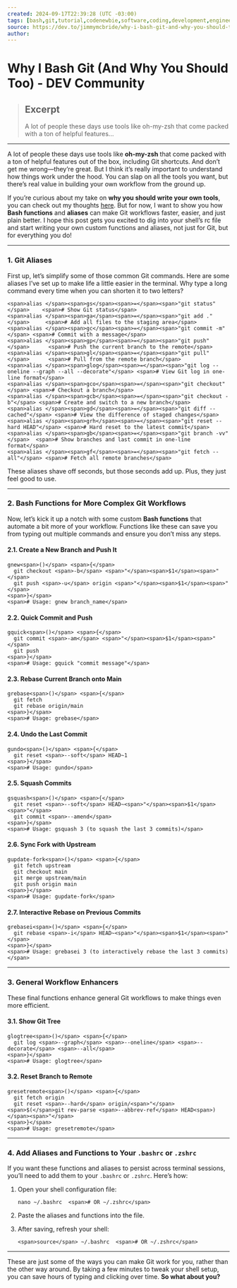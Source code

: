 ```yaml
---
created: 2024-09-17T22:39:28 (UTC -03:00)
tags: [bash,git,tutorial,codenewbie,software,coding,development,engineering,inclusive,community]
source: https://dev.to/jimmymcbride/why-i-bash-git-and-why-you-should-too-3752?context=digest
author: 
---
```


# Why I Bash Git (And Why You Should Too) - DEV Community

> ## Excerpt
> A lot of people these days use tools like oh-my-zsh that come packed with a ton of helpful features...

---
A lot of people these days use tools like **oh-my-zsh** that come packed with a ton of helpful features out of the box, including Git shortcuts. And don’t get me wrong—they’re great. But I think it’s really important to understand how things work under the hood. You can slap on all the tools you want, but there’s real value in building your own workflow from the ground up.

If you’re curious about my take on **why you should write your own tools**, you can check out my thoughts [here](https://jimmymcbride.dev/blog/writing-your-own-tools). But for now, I want to show you how **Bash functions** and **aliases** can make Git workflows faster, easier, and just plain better. I hope this post gets you excited to dig into your shell’s rc file and start writing your own custom functions and aliases, not just for Git, but for everything you do!

___

### [](https://dev.to/jimmymcbride/why-i-bash-git-and-why-you-should-too-3752?context=digest#1-git-aliases)1\. **Git Aliases**

First up, let’s simplify some of those common Git commands. Here are some aliases I’ve set up to make life a little easier in the terminal. Why type a long command every time when you can shorten it to two letters?  

```
<span>alias </span><span>gs</span><span>=</span><span>"git status"</span>    <span># Show Git status</span>
<span>alias </span><span>ga</span><span>=</span><span>"git add ."</span>     <span># Add all files to the staging area</span>
<span>alias </span><span>gc</span><span>=</span><span>"git commit -m"</span> <span># Commit with a message</span>
<span>alias </span><span>gp</span><span>=</span><span>"git push"</span>      <span># Push the current branch to the remote</span>
<span>alias </span><span>gl</span><span>=</span><span>"git pull"</span>      <span># Pull from the remote branch</span>
<span>alias </span><span>glog</span><span>=</span><span>"git log --oneline --graph --all --decorate"</span> <span># View Git log in one-line format</span>
<span>alias </span><span>gco</span><span>=</span><span>"git checkout"</span> <span># Checkout a branch</span>
<span>alias </span><span>gcb</span><span>=</span><span>"git checkout -b"</span> <span># Create and switch to a new branch</span>
<span>alias </span><span>gd</span><span>=</span><span>"git diff --cached"</span> <span># View the difference of staged changes</span>
<span>alias </span><span>grh</span><span>=</span><span>"git reset --hard HEAD"</span> <span># Hard reset to the latest commit</span>
<span>alias </span><span>gb</span><span>=</span><span>"git branch -vv"</span>  <span># Show branches and last commit in one-line format</span>
<span>alias </span><span>gf</span><span>=</span><span>"git fetch --all"</span> <span># Fetch all remote branches</span>
```

These aliases shave off seconds, but those seconds add up. Plus, they just feel good to use.

___

### [](https://dev.to/jimmymcbride/why-i-bash-git-and-why-you-should-too-3752?context=digest#2-bash-functions-for-more-complex-git-workflows)2\. **Bash Functions for More Complex Git Workflows**

Now, let’s kick it up a notch with some custom **Bash functions** that automate a bit more of your workflow. Functions like these can save you from typing out multiple commands and ensure you don’t miss any steps.

#### [](https://dev.to/jimmymcbride/why-i-bash-git-and-why-you-should-too-3752?context=digest#21-create-a-new-branch-and-push-it)2.1. **Create a New Branch and Push It**

```
gnew<span>()</span> <span>{</span>
  git checkout <span>-b</span> <span>"</span><span>$1</span><span>"</span>
  git push <span>-u</span> origin <span>"</span><span>$1</span><span>"</span>
<span>}</span>
<span># Usage: gnew branch_name</span>
```

#### [](https://dev.to/jimmymcbride/why-i-bash-git-and-why-you-should-too-3752?context=digest#22-quick-commit-and-push)2.2. **Quick Commit and Push**

```
gquick<span>()</span> <span>{</span>
  git commit <span>-am</span> <span>"</span><span>$1</span><span>"</span>
  git push
<span>}</span>
<span># Usage: gquick "commit message"</span>
```

#### [](https://dev.to/jimmymcbride/why-i-bash-git-and-why-you-should-too-3752?context=digest#23-rebase-current-branch-onto-main)2.3. **Rebase Current Branch onto Main**

```
grebase<span>()</span> <span>{</span>
  git fetch
  git rebase origin/main
<span>}</span>
<span># Usage: grebase</span>
```

#### [](https://dev.to/jimmymcbride/why-i-bash-git-and-why-you-should-too-3752?context=digest#24-undo-the-last-commit)2.4. **Undo the Last Commit**

```
gundo<span>()</span> <span>{</span>
  git reset <span>--soft</span> HEAD~1
<span>}</span>
<span># Usage: gundo</span>
```

#### [](https://dev.to/jimmymcbride/why-i-bash-git-and-why-you-should-too-3752?context=digest#25-squash-commits)2.5. **Squash Commits**

```
gsquash<span>()</span> <span>{</span>
  git reset <span>--soft</span> HEAD~<span>"</span><span>$1</span><span>"</span>
  git commit <span>--amend</span>
<span>}</span>
<span># Usage: gsquash 3 (to squash the last 3 commits)</span>
```

#### [](https://dev.to/jimmymcbride/why-i-bash-git-and-why-you-should-too-3752?context=digest#26-sync-fork-with-upstream)2.6. **Sync Fork with Upstream**

```
gupdate-fork<span>()</span> <span>{</span>
  git fetch upstream
  git checkout main
  git merge upstream/main
  git push origin main
<span>}</span>
<span># Usage: gupdate-fork</span>
```

#### [](https://dev.to/jimmymcbride/why-i-bash-git-and-why-you-should-too-3752?context=digest#27-interactive-rebase-on-previous-commits)2.7. **Interactive Rebase on Previous Commits**

```
grebasei<span>()</span> <span>{</span>
  git rebase <span>-i</span> HEAD~<span>"</span><span>$1</span><span>"</span>
<span>}</span>
<span># Usage: grebasei 3 (to interactively rebase the last 3 commits)</span>
```

___

### [](https://dev.to/jimmymcbride/why-i-bash-git-and-why-you-should-too-3752?context=digest#3-general-workflow-enhancers)3\. **General Workflow Enhancers**

These final functions enhance general Git workflows to make things even more efficient.

#### [](https://dev.to/jimmymcbride/why-i-bash-git-and-why-you-should-too-3752?context=digest#31-show-git-tree)3.1. **Show Git Tree**

```
glogtree<span>()</span> <span>{</span>
  git log <span>--graph</span> <span>--oneline</span> <span>--decorate</span> <span>--all</span>
<span>}</span>
<span># Usage: glogtree</span>
```

#### [](https://dev.to/jimmymcbride/why-i-bash-git-and-why-you-should-too-3752?context=digest#32-reset-branch-to-remote)3.2. **Reset Branch to Remote**

```
gresetremote<span>()</span> <span>{</span>
  git fetch origin
  git reset <span>--hard</span> origin/<span>"</span><span>$(</span>git rev-parse <span>--abbrev-ref</span> HEAD<span>)</span><span>"</span>
<span>}</span>
<span># Usage: gresetremote</span>
```

___

### [](https://dev.to/jimmymcbride/why-i-bash-git-and-why-you-should-too-3752?context=digest#4-add-aliases-and-functions-to-your-raw-bashrc-endraw-or-raw-zshrc-endraw-)4\. **Add Aliases and Functions to Your `.bashrc` or `.zshrc`**

If you want these functions and aliases to persist across terminal sessions, you’ll need to add them to your `.bashrc` or `.zshrc`. Here’s how:

1.  Open your shell configuration file:  
    
    ```
    nano ~/.bashrc  <span># OR ~/.zshrc</span>
    ```
    
2.  Paste the aliases and functions into the file.
    
3.  After saving, refresh your shell:  
    
    ```
    <span>source</span> ~/.bashrc  <span># OR ~/.zshrc</span>
    ```
    

___

These are just some of the ways you can make Git work for you, rather than the other way around. By taking a few minutes to tweak your shell setup, you can save hours of typing and clicking over time. **So what about you?**
